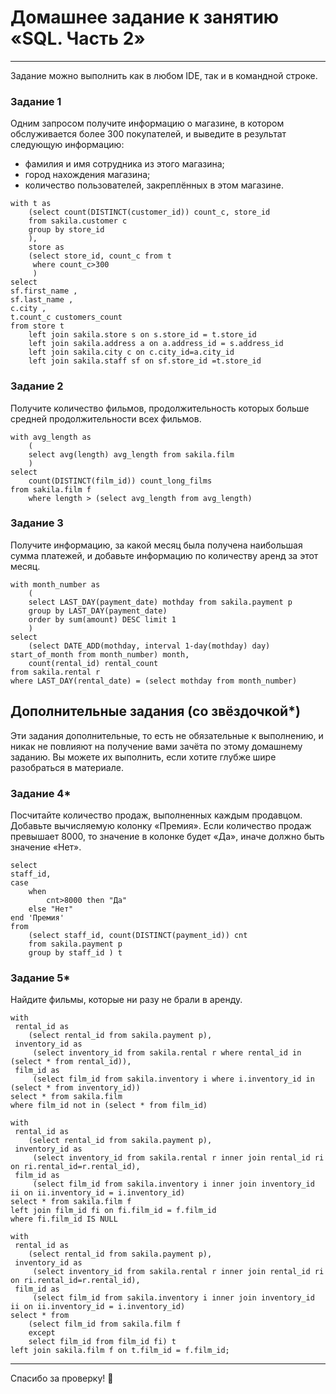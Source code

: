 # Домашнее задание к занятию «SQL. Часть 2»

---

Задание можно выполнить как в любом IDE, так и в командной строке.

### Задание 1

Одним запросом получите информацию о магазине, в котором обслуживается более 300 покупателей, и выведите в результат следующую информацию: 
- фамилия и имя сотрудника из этого магазина;
- город нахождения магазина;
- количество пользователей, закреплённых в этом магазине.

```
with t as 
	(select count(DISTINCT(customer_id)) count_c, store_id
	from sakila.customer c 
	group by store_id
	),
	store as 
	(select store_id, count_c from t
	 where count_c>300
	 )
select 
sf.first_name ,
sf.last_name ,
c.city ,
t.count_c customers_count
from store t
	left join sakila.store s on s.store_id = t.store_id
	left join sakila.address a on a.address_id = s.address_id 
	left join sakila.city c on c.city_id=a.city_id 
	left join sakila.staff sf on sf.store_id =t.store_id
```


### Задание 2

Получите количество фильмов, продолжительность которых больше средней продолжительности всех фильмов.

```
with avg_length as	
	(
	select avg(length) avg_length from sakila.film
	)
select 
	count(DISTINCT(film_id)) count_long_films
from sakila.film f 
	where length > (select avg_length from avg_length)
```

### Задание 3

Получите информацию, за какой месяц была получена наибольшая сумма платежей, и добавьте информацию по количеству аренд за этот месяц.

```
with month_number as
	(
	select LAST_DAY(payment_date) mothday from sakila.payment p 
	group by LAST_DAY(payment_date)
	order by sum(amount) DESC limit 1
	)
select 
	(select DATE_ADD(mothday, interval 1-day(mothday) day) start_of_month from month_number) month,
	count(rental_id) rental_count
from sakila.rental r 
where LAST_DAY(rental_date) = (select mothday from month_number)
```

## Дополнительные задания (со звёздочкой*)
Эти задания дополнительные, то есть не обязательные к выполнению, и никак не повлияют на получение вами зачёта по этому домашнему заданию. Вы можете их выполнить, если хотите глубже шире разобраться в материале.

### Задание 4*

Посчитайте количество продаж, выполненных каждым продавцом. Добавьте вычисляемую колонку «Премия». Если количество продаж превышает 8000, то значение в колонке будет «Да», иначе должно быть значение «Нет».

```
select 
staff_id, 
case 
	when
		cnt>8000 then "Да"
	else "Нет" 
end 'Премия'
from 
	(select staff_id, count(DISTINCT(payment_id)) cnt
	from sakila.payment p 
	group by staff_id ) t
```

### Задание 5*

Найдите фильмы, которые ни разу не брали в аренду.

```
with 
 rental_id as 
 	(select rental_id from sakila.payment p),
 inventory_id as
	 (select inventory_id from sakila.rental r where rental_id in (select * from rental_id)),
 film_id as
	 (select film_id from sakila.inventory i where i.inventory_id in (select * from inventory_id))
select * from sakila.film
where film_id not in (select * from film_id)	
```

```
with 
 rental_id as 
 	(select rental_id from sakila.payment p),
 inventory_id as
	 (select inventory_id from sakila.rental r inner join rental_id ri on ri.rental_id=r.rental_id),
 film_id as
	 (select film_id from sakila.inventory i inner join inventory_id ii on ii.inventory_id = i.inventory_id)
select * from sakila.film f
left join film_id fi on fi.film_id = f.film_id 
where fi.film_id IS NULL
```

```
with 
 rental_id as 
 	(select rental_id from sakila.payment p),
 inventory_id as
	 (select inventory_id from sakila.rental r inner join rental_id ri on ri.rental_id=r.rental_id),
 film_id as
	 (select film_id from sakila.inventory i inner join inventory_id ii on ii.inventory_id = i.inventory_id)
select * from 
	(select film_id from sakila.film f
	except
	select film_id from film_id fi) t 
left join sakila.film f on t.film_id = f.film_id;
```

-----------------------------------------------------------
Спасибо за проверку! 🍊
